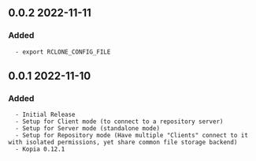 ## 0.0.2 2022-11-11 <dave at tiredofit dot ca>

   ### Added
      - export RCLONE_CONFIG_FILE


## 0.0.1 2022-11-10 <dave at tiredofit dot ca>

   ### Added
      - Initial Release
      - Setup for Client mode (to connect to a repository server)
      - Setup for Server mode (standalone mode)
      - Setup for Repository mode (Have multiple "Clients" connect to it with isolated permissions, yet share common file storage backend)
      - Kopia 0.12.1


